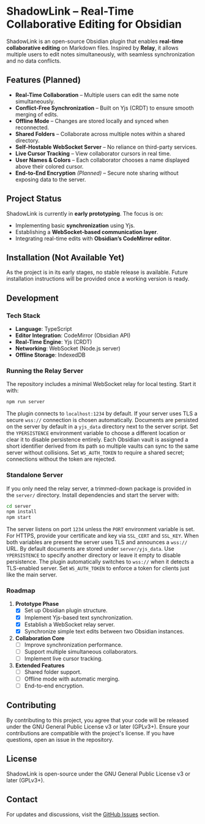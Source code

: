 # ShadowLink – Real-Time Collaborative Editing for Obsidian

ShadowLink is an open-source Obsidian plugin that enables **real-time collaborative editing** on Markdown files. Inspired by **Relay**, it allows multiple users to edit notes simultaneously, with seamless synchronization and no data conflicts.

## Features (Planned)

- **Real-Time Collaboration** – Multiple users can edit the same note simultaneously.
- **Conflict-Free Synchronization** – Built on Yjs (CRDT) to ensure smooth merging of edits.
- **Offline Mode** – Changes are stored locally and synced when reconnected.
- **Shared Folders** – Collaborate across multiple notes within a shared directory.
- **Self-Hostable WebSocket Server** – No reliance on third-party services.
- **Live Cursor Tracking** – View collaborator cursors in real time.
- **User Names & Colors** – Each collaborator chooses a name displayed above their colored cursor.
- **End-to-End Encryption** *(Planned)* – Secure note sharing without exposing data to the server.

## Project Status

ShadowLink is currently in **early prototyping**. The focus is on:
- Implementing basic **synchronization** using Yjs.
- Establishing a **WebSocket-based communication layer**.
- Integrating real-time edits with **Obsidian’s CodeMirror editor**.

## Installation (Not Available Yet)

As the project is in its early stages, no stable release is available. Future installation instructions will be provided once a working version is ready.

## Development

### Tech Stack

- **Language**: TypeScript
- **Editor Integration**: CodeMirror (Obsidian API)
- **Real-Time Engine**: Yjs (CRDT)
- **Networking**: WebSocket (Node.js server)
- **Offline Storage**: IndexedDB

### Running the Relay Server

The repository includes a minimal WebSocket relay for local testing. Start it with:

```bash
npm run server
```

The plugin connects to `localhost:1234` by default. If your server uses TLS a
secure `wss://` connection is chosen automatically. Documents are persisted on
the server by default in a `yjs_data` directory next to the server script. Set
the `YPERSISTENCE` environment variable to choose a different location or clear
it to disable persistence entirely. Each Obsidian vault is assigned a short
identifier derived from its path so multiple vaults can sync to the same server
without collisions.
Set `WS_AUTH_TOKEN` to require a shared secret; connections without the token
are rejected.

### Standalone Server

If you only need the relay server, a trimmed-down package is provided in the
`server/` directory. Install dependencies and start the server with:

```bash
cd server
npm install
npm start
```

The server listens on port `1234` unless the `PORT` environment variable is set.
For HTTPS, provide your certificate and key via `SSL_CERT` and `SSL_KEY`. When
both variables are present the server uses TLS and announces a `wss://` URL.
By default documents are stored under `server/yjs_data`. Use `YPERSISTENCE` to
specify another directory or leave it empty to disable persistence. The plugin
automatically switches to `wss://` when it detects a TLS-enabled server.
Set `WS_AUTH_TOKEN` to enforce a token for clients just like the main server.

### Roadmap

1. **Prototype Phase**
   - [x] Set up Obsidian plugin structure.
   - [x] Implement Yjs-based text synchronization.
   - [x] Establish a WebSocket relay server.
   - [x] Synchronize simple text edits between two Obsidian instances.

2. **Collaboration Core**
   - [ ] Improve synchronization performance.
   - [ ] Support multiple simultaneous collaborators.
   - [ ] Implement live cursor tracking.

3. **Extended Features**
   - [ ] Shared folder support.
   - [ ] Offline mode with automatic merging.
   - [ ] End-to-end encryption.

## Contributing

By contributing to this project, you agree that your code will be released under the GNU General Public License v3 or later (GPLv3+). Ensure your contributions are compatible with the project's license. If you have questions, open an issue in the repository.

## License

ShadowLink is open-source under the GNU General Public License v3 or later (GPLv3+).

## Contact

For updates and discussions, visit the [GitHub Issues](https://github.com/Phobetore/ShadowLink/issues) section.
